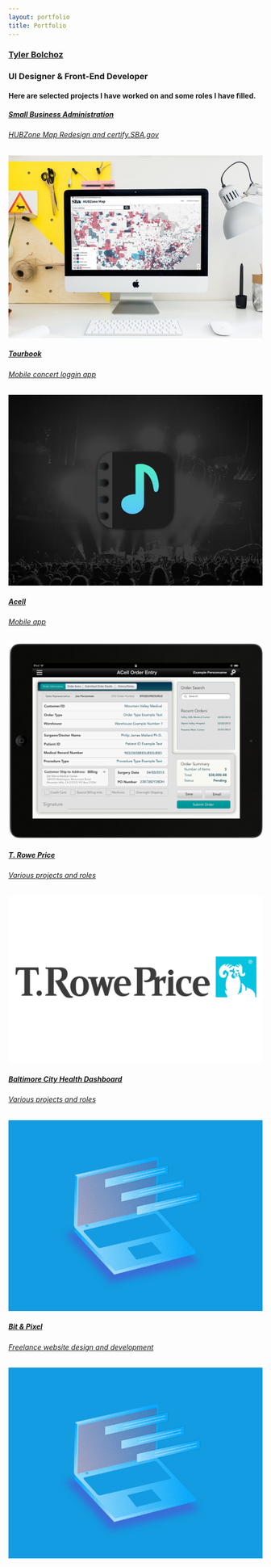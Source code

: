 ```yaml
---
layout: portfolio
title: Portfolio
---
```


<section class="portfolio-section">
  <div class="portfolio__work-container">
    <section class="portfolio-section portfolio__header">
      <h1 class="portfolio__header--logo"><a href="/">Tyler Bolchoz</a></h1>
      <h1 class="portfolio__header--tag">UI Designer & Front-End Developer</h1>
      <h4 class="portfolio__header--deck">Here are selected projects I have worked on and some roles I have filled.</h4>
    </section>
    <a href="/portfolio/hubzone" class="portfolio__thumbnail portfolio__thumbnail--featured">
      <span class="project-decription">
      <h5>Small Business Administration</h5>
      <h6>HUBZone Map Redesign and certify.SBA.gov</h6>
      </span>
      <img class="portfolio__thumbnail--img" src="/assets/img/portfolio/hubzone-map.jpg">
    </a>
    <a href="/portfolio/tourbook" class="portfolio__thumbnail">
      <span class="project-decription">
      <h5>Tourbook</h5>
      <h6>Mobile concert loggin app</h6>
      </span>
      <img class="portfolio__thumbnail--img" src="/assets/img/portfolio/tourbook-icon.jpg">
    </a>
    <a href="/portfolio/acell" class="portfolio__thumbnail">
      <span class="project-decription">
      <h5>Acell</h5>
      <h6>Mobile app</h6>
      </span>
      <img class="portfolio__thumbnail--img" src="/assets/img/portfolio/acell-ipad.png">
    </a>
    <a href="/portfolio/troweprice" class="portfolio__thumbnail">
      <span class="project-decription">
      <h5>T. Rowe Price</h5>
      <h6>Various projects and roles</h6>
      </span>
      <img class="portfolio__thumbnail--img" src="/uploads/2018/05/trp-logo.jpg">
    </a>
    <a href="/portfolio/troweprice" class="portfolio__thumbnail">
      <span class="project-decription">
      <h5>Baltimore City Health Dashboard</h5>
      <h6>Various projects and roles</h6>
      </span>
      <img class="portfolio__thumbnail--img" src="/assets/img/portfolio/placeholder.png">
    </a>
    <a href="/portfolio/troweprice" class="portfolio__thumbnail">
      <span class="project-decription">
      <h5>Bit & Pixel</h5>
      <h6>Freelance website design and development</h6>
      </span>
      <img class="portfolio__thumbnail--img" src="/assets/img/portfolio/placeholder.png">
    </a>
  </div>
</section>
